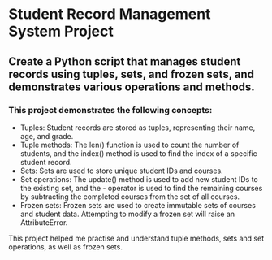 # Student Record Management System Project
## Create a Python script that manages student records using tuples, sets, and frozen sets, and demonstrates various operations and methods.

### This project demonstrates the following concepts:
- Tuples: Student records are stored as tuples, representing their name, age, and grade.
- Tuple methods: The len() function is used to count the number of students, and the index() method is used to find the index of a specific student record.
- Sets: Sets are used to store unique student IDs and courses.
- Set operations: The update() method is used to add new student IDs to the existing set, and the - operator is used to find the remaining courses by subtracting the completed courses from the set of all courses.
- Frozen sets: Frozen sets are used to create immutable sets of courses and student data. Attempting to modify a frozen set will raise an AttributeError.

This project helped me practise and understand tuple methods, sets and set operations, as well as frozen sets.
